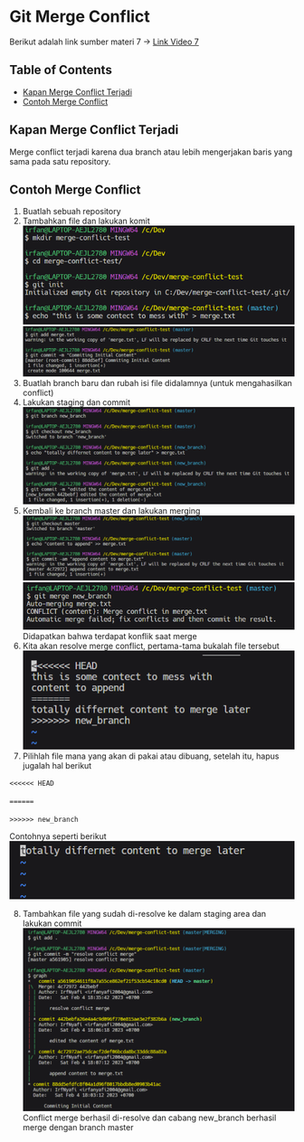 # Git Merge Conflict

Berikut adalah link sumber materi 7 ->
[Link Video 7](https://www.youtube.com/watch?v=Vfwfeve72PA&list=PLFIM0718LjIVknj6sgsSceMqlq242-jNf&index=7)

## Table of Contents
  - [Kapan Merge Conflict Terjadi](#kapan-merge-conflict-terjadi)
  - [Contoh Merge Conflict](#contoh-merge-conflict)

## Kapan Merge Conflict Terjadi

Merge conflict terjadi karena dua branch atau lebih mengerjakan baris yang sama pada satu repository.

## Contoh Merge Conflict

1. Buatlah sebuah repository
2. Tambahkan file dan lakukan komit
![Make repo and commit a file](./img/make-repo-and-commit.png)
![Staging and Commit](./img/stag-and-commit.png)
3. Buatlah branch baru dan rubah isi file didalamnya (untuk mengahasilkan conflict)
4. Lakukan staging dan commit
![staging and commit](./img/staging-and-commit-next.png)
5. Kembali ke branch master dan lakukan merging
![checkout](./img/checkout-master1.png)
![merging](./img/merge-2.png)
Didapatkan bahwa terdapat konflik saat merge
6. Kita akan resolve merge conflict, pertama-tama bukalah file tersebut
![conflict merge](./img/conflict-merge.png)
7. Pilihlah file mana yang akan di pakai atau dibuang, setelah itu, hapus jugalah hal berikut
```
<<<<<< HEAD

======

>>>>>> new_branch
```
Contohnya seperti berikut
![Hasil resolve](./img/hasil-resolve-merge-conflict.png)

8. Tambahkan file yang sudah di-resolve ke dalam staging area dan lakukan commit
![Resolve](./img/done-resolve.png)
Conflict merge berhasil di-resolve dan cabang new_branch berhasil merge dengan branch master